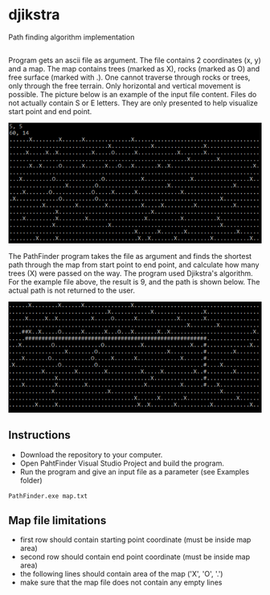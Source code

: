 # djikstra
Path finding algorithm implementation

##
Program gets an ascii file as argument. The file contains 2 coordinates (x, y) and a map. The map contains trees (marked as X), rocks (marked as O) and free surface (marked with .). One cannot traverse through rocks or trees, only through the free terrain. Only horizontal and vertical movement is possible. The picture below is an example of the input file content. Files do not actually contain S or E letters. They are only presented to help visualize start point and end point.

![Input file content](Images/file.PNG)

The PathFinder program takes the file as argument and finds the shortest path through the map from start point to end point, and calculate how many trees (X) were passed on the way. The program used Djikstra's algorithm. For the example file above, the result is 9, and the path is shown below. The actual path is not returned to the user.

![Solution path](Images/path.PNG)

## Instructions
* Download the repository to your computer.
* Open PahtFinder Visual Studio Project and build the program.
* Run the program and give an input file as a parameter (see Examples folder)

```
PathFinder.exe map.txt
```

## Map file limitations
* first row should contain starting point coordinate (must be inside map area)
* second row should contain end point coordinate (must be inside map area)
* the following lines should contain area of the map ('X', 'O', '.')
* make sure that the map file does not contain any empty lines
